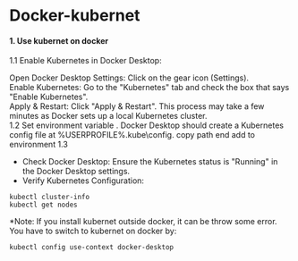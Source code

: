 # Docker-kubernet

#### 1. Use kubernet on docker
1.1 Enable Kubernetes in Docker Desktop:  

Open Docker Desktop Settings: Click on the gear icon (Settings).  
Enable Kubernetes: Go to the "Kubernetes" tab and check the box that says "Enable Kubernetes".  
Apply & Restart: Click "Apply & Restart". This process may take a few minutes as Docker sets up a local Kubernetes cluster.  
1.2 Set environment variable .
Docker Desktop should create a Kubernetes config file at %USERPROFILE%\.kube\config.
copy path end add to environment
1.3
* Check Docker Desktop: Ensure the Kubernetes status is "Running" in the Docker Desktop settings.
* Verify Kubernetes Configuration:
```
kubectl cluster-info
kubectl get nodes
```
*Note: If you install kubernet outside docker, it can be throw some error.
You have to switch to kubernet on docker by:
```
kubectl config use-context docker-desktop
```

